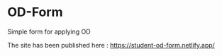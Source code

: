 # OD-Form
Simple form for applying OD


The site has been published here :
https://student-od-form.netlify.app/
